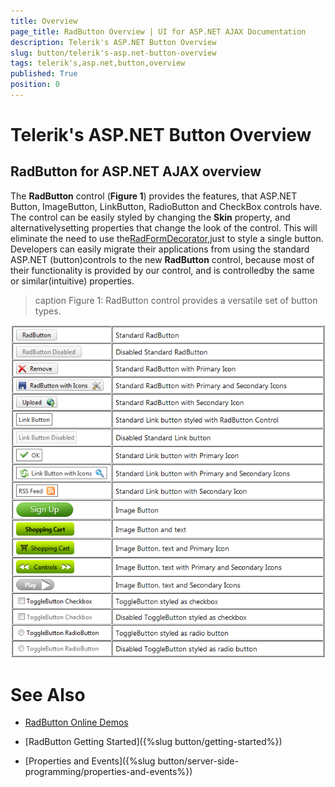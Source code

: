 ```yaml
---
title: Overview
page_title: RadButton Overview | UI for ASP.NET AJAX Documentation
description: Telerik's ASP.NET Button Overview
slug: button/telerik's-asp.net-button-overview
tags: telerik's,asp.net,button,overview
published: True
position: 0
---
```


# Telerik's ASP.NET Button Overview



## RadButton for ASP.NET AJAX overview

The __RadButton__ control (__Figure 1__) provides the features, that ASP.NET Button, ImageButton, LinkButton, RadioButton and CheckBox controls have. The control can be easily styled by changing the __Skin__ property, and alternativelysetting properties that change the look of the control. This will eliminate the need to use the[RadFormDecorator](4F3D6E83-A8FB-4DE9-9DDD-D007366B31B9),just to style a single button. Developers can easily migrate their applications from using the standard ASP.NET (button)controls to the new __RadButton__ control, because most of their functionality is provided by our control, and is controlledby the same or similar(intuitive) properties.


>caption Figure 1: RadButton control provides a versatile set of button types.

![RadButton](images/radbuttons.png)



# See Also

 * [RadButton Online Demos](http://demos.telerik.com/aspnet-ajax/button/examples/overview/defaultcs.aspx)

 * [RadButton Getting Started]({%slug button/getting-started%})

 * [Properties and Events]({%slug button/server-side-programming/properties-and-events%})[](4F3D6E83-A8FB-4DE9-9DDD-D007366B31B9)
